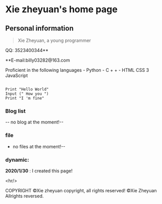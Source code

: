 <h1>Xie zheyuan&#39;s home page</h1>

<h2>Personal information</h2>

<blockquote><p>Xie Zheyuan, a young programmer</p></blockquote>

<p>QQ: <em> </em> 3523400344**</p>

<p>**E-mail:billy03282@163.com <em> </em> </p>

<p>Proficient in the following languages
- Python
- C + +
- HTML CSS 3 JavaScript</p>

<p><code>
Print &quot;Hello World&quot;
Input (&quot; How you &quot;)
Print &quot;I &#39;m fine&quot;
</code></p>

<h3>Blog list</h3>

<p>-- no blog at the moment!--</p>

<h3>file</h3>

<ul><li>no files at the moment!--</li></ul>

<h3>dynamic:</h3>

<p><strong>2020/1/30</strong> : I created this page!</p>

<p>&lt;hr/&gt;</p>

<p>COPYRIGHT &copy;Xie zheyuan copyright, all rights reserved!
&copy;Xie Zheyuan Allrights reversed.</p>
